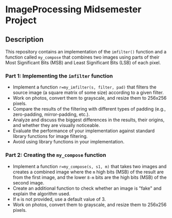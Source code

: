 # ImageProcessing Midsemester Project

## Description
This repository contains an implementation of the `imfilter()` function and a function called `my_compose` that combines two images using parts of their Most Significant Bits (MSB) and Least Significant Bits (LSB) of each pixel.

### Part 1: Implementing the `imfilter` function
- Implement a function `r=my_imfilter(s, filter, pad)` that filters the source image (a square matrix of some size) according to a given filter.
- Work on photos, convert them to grayscale, and resize them to 256x256 pixels.
- Compare the results of the filtering with different types of padding (e.g., zero-padding, mirror-padding, etc.).
- Analyze and discuss the biggest differences in the results, their origins, and whether they are visually noticeable.
- Evaluate the performance of your implementation against standard library functions for image filtering.
- Avoid using library functions in your implementation.

### Part 2: Creating the `my_compose` function
- Implement a function `r=my_compose(s, s1, m)` that takes two images and creates a combined image where the `m` high bits (MSB) of the result are from the first image, and the lower `8-m` bits are the high bits (MSB) of the second image.
- Create an additional function to check whether an image is "fake" and explain the algorithm used.
- If `m` is not provided, use a default value of 3.
- Work on photos, convert them to grayscale, and resize them to 256x256 pixels.
